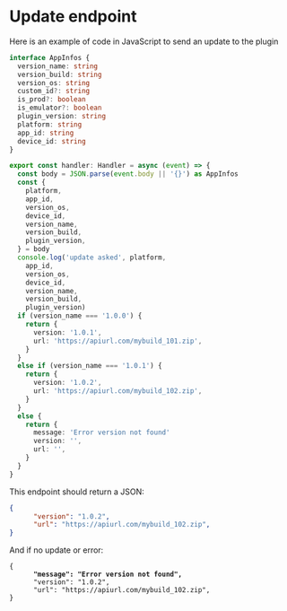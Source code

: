 # Update endpoint

Here is an example of code in JavaScript to send an update to the plugin

```typescript
interface AppInfos {
  version_name: string
  version_build: string
  version_os: string
  custom_id?: string
  is_prod?: boolean
  is_emulator?: boolean
  plugin_version: string
  platform: string
  app_id: string
  device_id: string
}

export const handler: Handler = async (event) => {
  const body = JSON.parse(event.body || '{}') as AppInfos
  const {
    platform,
    app_id,
    version_os,
    device_id,
    version_name,
    version_build,
    plugin_version,
  } = body
  console.log('update asked', platform,
    app_id,
    version_os,
    device_id,
    version_name,
    version_build,
    plugin_version)
  if (version_name === '1.0.0') {
    return {
      version: '1.0.1',
      url: 'https://apiurl.com/mybuild_101.zip',
    }
  }
  else if (version_name === '1.0.1') {
    return {
      version: '1.0.2',
      url: 'https://apiurl.com/mybuild_102.zip',
    }
  }
  else {
    return {
      message: 'Error version not found'
      version: '',
      url: '',
    }
  }
}
```

This endpoint should return a JSON:

```json
{
      "version": "1.0.2",
      "url": "https://apiurl.com/mybuild_102.zip",
}
```

And if no update or error:

<pre class="language-json"><code class="lang-json">{
<strong>      "message": "Error version not found",
</strong>      "version": "1.0.2",
      "url": "https://apiurl.com/mybuild_102.zip",
}
</code></pre>
